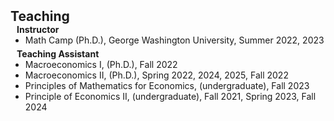 <h2 id="teaching" style="margin: 2px 0px 0px;">Teaching</h2>
<h4 style="margin:0 10px 0;">Instructor</h4>

<ul style="margin:0 0 5px;">
  <li><autocolor>Math Camp (Ph.D.), George Washington University, Summer 2022, 2023</autocolor></li>
</ul>

<h4 style="margin:0 10px 0;">Teaching Assistant</h4>

<ul style="margin:0 0 20px;">
  <li><autocolor>Macroeconomics I, (Ph.D.), Fall 2022</autocolor></li>
  <li><autocolor>Macroeconomics II, (Ph.D.), Spring 2022, 2024, 2025, Fall 2022</autocolor></li>
  <li><autocolor>Principles of Mathematics for Economics, (undergraduate), Fall 2023</autocolor></li>
  <li><autocolor>Principle of Economics II, (undergraduate), Fall 2021, Spring 2023, Fall 2024</autocolor></li>
</ul>
